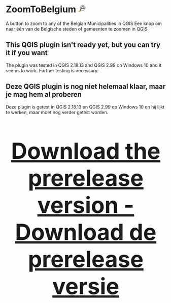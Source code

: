 # ZoomToBelgium ![ZoomToBelgium](https://raw.githubusercontent.com/mstuyts/ZoomToBelgium/master/ZoomToBelgium/icon.png)
A button to zoom to any of the Belgian Municipalities in QGIS
Een knop om naar één van de Belgische steden of gemeenten te zoomen in QGIS 

## This QGIS plugin isn't ready yet, but you can try it if you want
The plugin was tested in QGIS 2.18.13 and QGIS 2.99 on Windows 10 and it seems to work. Further testing is necessary. 

## Deze QGIS plugin is nog niet helemaal klaar, maar je mag hem al proberen
Deze plugin is getest in QGIS 2.18.13 en QGIS 2.99 op Windows 10 en hij lijkt te werken, maar moet nog verder getest worden.



<p style="font-size: 500%;" align="center"><b><a href="https://github.com/mstuyts/ZoomToBelgium/releases/">Download the prerelease version - Download de prerelease versie</b></a></p>